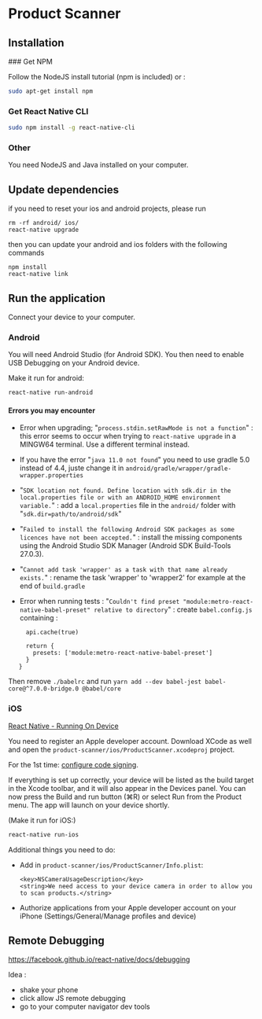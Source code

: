 # Product Scanner

## Installation

### Get NPM

Follow the NodeJS install tutorial (npm is included) or :
```bash
sudo apt-get install npm
```

### Get React Native CLI
```bash
sudo npm install -g react-native-cli
```

### Other

You need NodeJS and Java installed on your computer.

## Update dependencies

if you need to reset your ios and android projects, please run

```
rm -rf android/ ios/
react-native upgrade
```

then you can update your android and ios folders with the following commands

```
npm install
react-native link
```

## Run the application

Connect your device to your computer.

### Android

You will need Android Studio (for Android SDK).
You then need to enable USB Debugging on your Android device.

Make it run for android: 
```bash
react-native run-android
```

#### Errors you may encounter

- Error when upgrading; "`process.stdin.setRawMode is not a function`" : this error seems to occur when trying to `react-native upgrade` in a MINGW64 terminal. Use a different terminal instead.

- If you have the error "`java 11.0 not found`" you need to use gradle 5.0 instead of 4.4, juste change it in `android/gradle/wrapper/gradle-wrapper.properties`

- "`SDK location not found. Define location with sdk.dir in the local.properties file or with an ANDROID_HOME environment variable.`" : add a `local.properties` file in the `android/` folder with "`sdk.dir=path/to/android/sdk`"

- "`Failed to install the following Android SDK packages as some licences have not been accepted.`" : install the missing components using the Android Studio SDK Manager (Android SDK Build-Tools 27.0.3).

- "`Cannot add task 'wrapper' as a task with that name already exists.`" : rename the task 'wrapper' to 'wrapper2' for example at the end of `build.gradle`

- Error when running tests : "`Couldn't find preset "module:metro-react-native-babel-preset" relative to directory`" : create `babel.config.js` containing :
```module.exports = function (api) {
     api.cache(true)
   
     return {
       presets: ['module:metro-react-native-babel-preset']
     }
   }
   ```
   Then remove `./babelrc` and run `yarn add --dev babel-jest babel-core@^7.0.0-bridge.0 @babel/core`

### iOS

[React Native - Running On Device](https://facebook.github.io/react-native/docs/running-on-device.html)

You need to register an Apple developer account.
Download XCode as well and open the `product-scanner/ios/ProductScanner.xcodeproj` project.

For the 1st time: [configure code signing](https://facebook.github.io/react-native/docs/running-on-device.html#2-configure-code-signing).

If everything is set up correctly, your device will be listed as the build target in the Xcode toolbar, and it will also appear in the Devices panel. You can now press the Build and run button (⌘R) or select Run from the Product menu. The app will launch on your device shortly.

(Make it run for iOS:)
```bash
react-native run-ios
```

Additional things you need to do:

- Add in `product-scanner/ios/ProductScanner/Info.plist`:
  ```
  <key>NSCameraUsageDescription</key>
  <string>We need access to your device camera in order to allow you to scan products.</string>
  ```
  
- Authorize applications from your Apple developer account on your iPhone (Settings/General/Manage profiles and device)


## Remote Debugging

https://facebook.github.io/react-native/docs/debugging

Idea :
- shake your phone
- click allow JS remote debugging
- go to your computer navigator dev tools